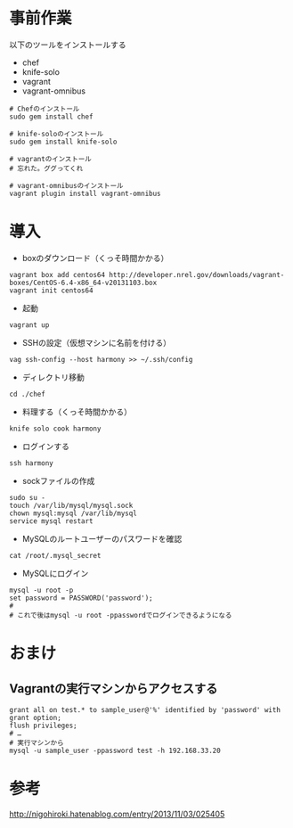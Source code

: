 # 事前作業
以下のツールをインストールする

* chef
* knife-solo
* vagrant
* vagrant-omnibus

```
# Chefのインストール
sudo gem install chef

# knife-soloのインストール
sudo gem install knife-solo

# vagrantのインストール
# 忘れた。ググってくれ

# vagrant-omnibusのインストール
vagrant plugin install vagrant-omnibus
```
# 導入

* boxのダウンロード（くっそ時間かかる） 
```
vagrant box add centos64 http://developer.nrel.gov/downloads/vagrant-boxes/CentOS-6.4-x86_64-v20131103.box
vagrant init centos64
```
* 起動
```
vagrant up
```
* SSHの設定（仮想マシンに名前を付ける）
```
vag ssh-config --host harmony >> ~/.ssh/config
```
* ディレクトリ移動
```
cd ./chef
```
* 料理する（くっそ時間かかる）
```
knife solo cook harmony
```
* ログインする
```
ssh harmony
```
* sockファイルの作成
```
sudo su -
touch /var/lib/mysql/mysql.sock
chown mysql:mysql /var/lib/mysql
service mysql restart
```
* MySQLのルートユーザーのパスワードを確認
```
cat /root/.mysql_secret
```
* MySQLにログイン
```
mysql -u root -p
set password = PASSWORD('password');
# 
# これで後はmysql -u root -ppasswordでログインできるようになる
```

# おまけ
## Vagrantの実行マシンからアクセスする
```
grant all on test.* to sample_user@'%' identified by 'password' with grant option;
flush privileges;
# …
# 実行マシンから 
mysql -u sample_user -ppassword test -h 192.168.33.20
```

# 参考
<http://nigohiroki.hatenablog.com/entry/2013/11/03/025405>
